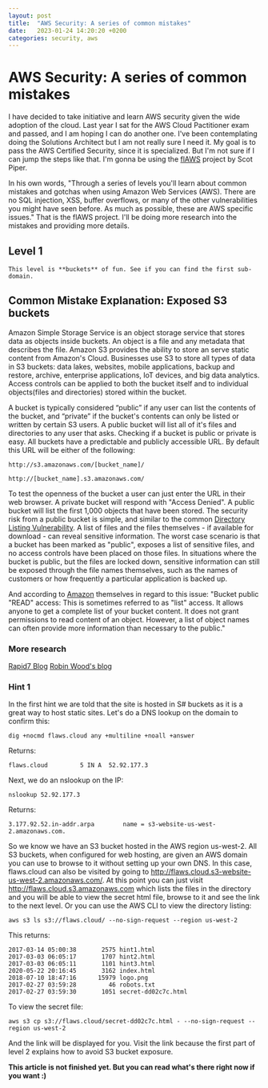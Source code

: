 ```yaml
---
layout: post
title:  "AWS Security: A series of common mistakes"
date:   2023-01-24 14:20:20 +0200
categories: security, aws
---
```


# AWS Security: A series of common mistakes

I have decided to take initiative and learn AWS security given the wide adoption of the cloud. Last year I sat for the AWS Cloud Pactitioner exam and passed, and I am hoping I can do another one. I've been contemplating doing the Solutions Architect but I am not really sure I need it. My goal is to pass the AWS Certified Security, since it is specialized. But I'm not sure if I can jump the steps like that. I'm gonna be using the [flAWS](http://flaws.cloud/) project by Scot Piper. 

In his own words, "Through a series of levels you'll learn about common mistakes and gotchas when using Amazon Web Services (AWS). There are no SQL injection, XSS, buffer overflows, or many of the other vulnerabilities you might have seen before. As much as possible, these are AWS specific issues." That is the flAWS project. I'll be doing more research into the mistakes and providing more details.

## Level 1

`This level is **buckets** of fun. See if you can find the first sub-domain.`

## Common Mistake Explanation: Exposed S3 buckets

Amazon Simple Storage Service is an object storage service that stores data as objects inside buckets. An object is a file and any metadata that describes the file. Amazon S3 provides the ability to store an serve static content from Amazon's Cloud. Businesses use S3 to store all types of data in S3 buckets: data lakes, websites, mobile applications, backup and restore, archive, enterprise applications, IoT devices, and big data analytics. Access controls can be applied to both the bucket itself and to individual objects(files and directories) stored within the bucket. 

A bucket is typically considered “public” if any user can list the contents of the bucket, and “private” if the bucket's contents can only be listed or written by certain S3 users. A public bucket will list all of it's files and directories to any user that asks. Checking if a bucket is public or private is easy. All buckets have a predictable and publicly accessible URL. By default this URL will be either of the following:

`http://s3.amazonaws.com/[bucket_name]/`

`http://[bucket_name].s3.amazonaws.com/`

To test the openness of the bucket a user can just enter the URL in their web browser. A private bucket will respond with "Access Denied". A public bucket will list the first 1,000 objects that have been stored. The security risk from a public bucket is simple, and similar to the common [Directory Listing Vulnerability](https://cwe.mitre.org/data/definitions/548.html). A list of files and the files themselves - if available for download - can reveal sensitive information. The worst case scenario is that a bucket has been marked as "public", exposes a list of sensitive files, and no access controls have been placed on those files. In situations where the bucket is public, but the files are locked down, sensitive information can still be exposed through the file names themselves, such as the names of customers or how frequently a particular application is backed up. 

And according to [Amazon](https://aws.amazon.com/articles/amazon-s3-bucket-public-access-considerations/) themselves in regard to this issue: "Bucket public "READ" access: This is sometimes referred to as "list" access. It allows anyone to get a complete list of your bucket content. It does not grant permissions to read content of an object. However, a list of object names can often provide more information than necessary to the public."

### More research
[Rapid7 Blog](https://www.rapid7.com/blog/post/2013/03/27/open-s3-buckets/)
[Robin Wood's blog](https://digi.ninja/blog/analysing_amazons_buckets.php)

### Hint 1

In the first hint we are told that the site is hosted in S# buckets as it is a great way to host static sites. Let's do a DNS lookup on the domain to confirm this:


    dig +nocmd flaws.cloud any +multiline +noall +answer

Returns:

    flaws.cloud         5 IN A  52.92.177.3

Next, we do an nslookup on the IP:

    nslookup 52.92.177.3

Returns:

    3.177.92.52.in-addr.arpa        name = s3-website-us-west-2.amazonaws.com.

So we know we have an S3 bucket hosted in the AWS region us-west-2. All S3 buckets, when configured for web hosting, are given an AWS domain you can use to browse to it without setting up your own DNS. In this case, flaws.cloud can also be visited by going to http://flaws.cloud.s3-website-us-west-2.amazonaws.com/. At this point you can just visit http://flaws.cloud.s3.amazonaws.com which lists the files in the directory and you will be able to view the secret html file, browse to it and see the link to the next level. Or you can use the AWS CLI to view the directory listing:

    aws s3 ls s3://flaws.cloud/ --no-sign-request --region us-west-2

This returns:

    2017-03-14 05:00:38       2575 hint1.html
    2017-03-03 06:05:17       1707 hint2.html
    2017-03-03 06:05:11       1101 hint3.html
    2020-05-22 20:16:45       3162 index.html
    2018-07-10 18:47:16      15979 logo.png
    2017-02-27 03:59:28         46 robots.txt
    2017-02-27 03:59:30       1051 secret-dd02c7c.html

To view the secret file:

    aws s3 cp s3://flaws.cloud/secret-dd02c7c.html - --no-sign-request --region us-west-2


And the link will be displayed for you. Visit the link because the first part of level 2 explains how to avoid S3 bucket exposure.

**This article is not finished yet. But you can read what's there right now if you want :)**




